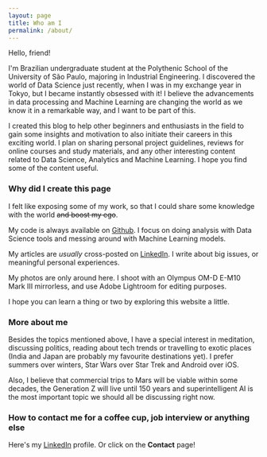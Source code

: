 ```yaml
---
layout: page
title: Who am I
permalink: /about/
---
```


Hello, friend!

I'm Brazilian undergraduate student at the Polythenic School of the University of São Paulo, majoring in Industrial Engineering. I discovered the world of Data Science just recently, when I was in my exchange year in Tokyo, but I became instantly obsessed with it! I believe the advancements in data processing and Machine Learning are changing the world as we know it in a remarkable way, and I want to be part of this.

I created this blog to help other beginners and enthusiasts in the field to gain some insights and motivation to also initiate their careers in this exciting world. I plan on sharing personal project guidelines, reviews for online courses and study materials, and any other interesting content related to Data Science, Analytics and Machine Learning. I hope you find some of the content useful.

### Why did I create this page

I felt like exposing some of my work, so that I could share some knowledge with the world ~~and boost my ego~~.

My code is always available on [Github](https://github.com/brunoaks). I focus on doing analysis with Data Science tools and messing around with Machine Learning models.

My articles are _usually_ cross-posted on [LinkedIn](https://www.linkedin.com/in/bruno-koba/). I write about big issues, or meaningful personal experiences.

My photos are only around here. I shoot with an Olympus OM-D E-M10 Mark III mirrorless, and use Adobe Lightroom for editing purposes.

I hope you can learn a thing or two by exploring this website a little.

### More about me

Besides the topics mentioned above, I have a special interest in meditation, discussing politics, reading about tech trends or travelling to exotic places (India and Japan are probably my favourite destinations yet). I prefer summers over winters, Star Wars over Star Trek and Android over iOS.

Also, I believe that commercial trips to Mars will be viable within some decades, the Generation Z will live until 150 years and superintelligent AI is the most important topic we should all be discussing right now.

### How to contact me for a coffee cup, job interview or anything else

Here's my [LinkedIn](https://www.linkedin.com/in/bruno-koba/) profile. Or click on the **Contact** page!
